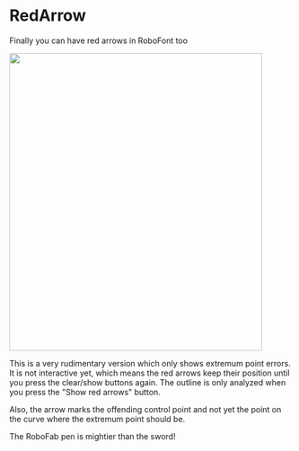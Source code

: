 RedArrow
========

Finally you can have red arrows in RoboFont too

<img src="https://raw.github.com/jenskutilek/RedArrow/master/screenshot.png" width="450" height="530" alt="">

This is a very rudimentary version which only shows extremum point errors. It is not interactive yet, which means the red arrows keep their position until you press the clear/show buttons again. The outline is only analyzed when you press the "Show red arrows" button.

Also, the arrow marks the offending control point and not yet the point on the curve where the extremum point should be.

The RoboFab pen is mightier than the sword!